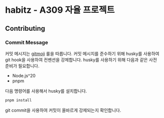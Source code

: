 # habitz - A309 자율 프로젝트

## Contributing

### Commit Message

커밋 메시지는 [gitmoji](https://gitmoji.dev/) 룰을 따릅니다.
커밋 메시지를 준수하기 위해 husky를 사용하여 git hook을 사용하여 컨벤션을 강제합니다.
husky를 사용하기 위해 다음과 같은 사전 준비가 필요합니다.

- Node.js^20
- pnpm

다음 명령어를 사용해서 husky를 설치합니다.

```bash
pnpm install
```

git commit을 사용하여 커밋이 올바르게 강제되는지 확인합니다.
